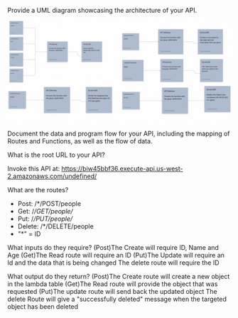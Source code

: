 Provide a UML diagram showcasing the architecture of your API.

![UML](./Screenshot%202023-09-06%20at%207.22.02%20PM.png)

Document the data and program flow for your API, including the mapping of Routes and Functions, as well as the flow of data.

What is the root URL to your API?

Invoke this API at: https://biw45bbf36.execute-api.us-west-2.amazonaws.com/undefined/

What are the routes?

- Post: /*/POST/people
- Get: /*/GET/people/*
- Put: /*/PUT/people/*
- Delete: /*/DELETE/people
- "*" = ID

What inputs do they require?
(Post)The Create will require ID, Name and Age
(Get)The Read route will require an ID
(Put)The Update will require an Id and the data that is being changed
The delete route will require the ID

What output do they return?
(Post)The Create route will create a new object in the lambda table
(Get)The Read route will provide the object that was requested
(Put)The update route will send back the updated object
The delete Route will give a "successfully deleted" message when the targeted object has been deleted
